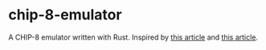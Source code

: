 # chip-8-emulator
A CHIP-8 emulator written with Rust. Inspired by [this article](http://www.multigesture.net/articles/how-to-write-an-emulator-chip-8-interpreter/) and [this article](http://blog.scottlogic.com/2017/12/13/chip8-emulator-webassembly-rust.html).

